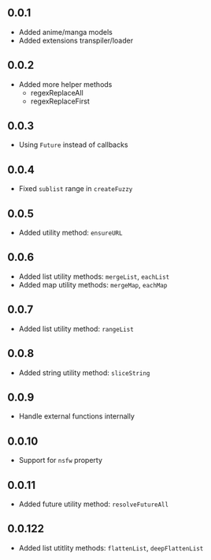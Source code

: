 ## 0.0.1

-   Added anime/manga models
-   Added extensions transpiler/loader

## 0.0.2

-   Added more helper methods
    -   regexReplaceAll
    -   regexReplaceFirst

## 0.0.3

-   Using `Future` instead of callbacks

## 0.0.4

-   Fixed `sublist` range in `createFuzzy`

## 0.0.5

-   Added utility method: `ensureURL`

## 0.0.6

-   Added list utility methods: `mergeList`, `eachList`
-   Added map utility methods: `mergeMap`, `eachMap`

## 0.0.7

-   Added list utility method: `rangeList`

## 0.0.8

-   Added string utility method: `sliceString`

## 0.0.9

-   Handle external functions internally

## 0.0.10

-   Support for `nsfw` property

## 0.0.11

-   Added future utility method: `resolveFutureAll`

## 0.0.122

-   Added list utitlity methods: `flattenList`, `deepFlattenList`
